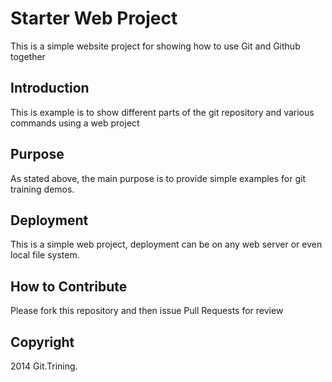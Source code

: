 # Starter Web Project

This is a simple website project for showing how to use Git and Github together

## Introduction

This is example is to show different parts of the git repository and various commands using a web project

## Purpose

As stated above, the main purpose is to provide simple examples for git training demos.


## Deployment

This is a simple web project, deployment can be on any web server or even local file system.

## How to Contribute

Please fork this repository and then issue Pull Requests for review

## Copyright

2014 Git.Trining.